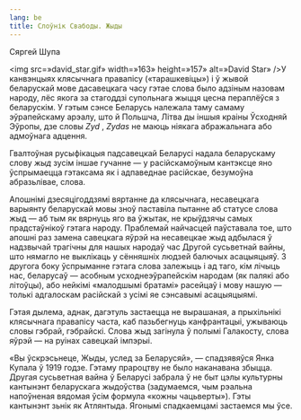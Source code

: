 ```yaml
---
lang: be
title: Слоўнік Свабоды. Жыды
---
```



Сяргей Шупа

<img src=»david_star.gif» width=»163» height=»157» alt=»David Star» />У канвэнцыях клясычнага правапісу («тарашкевіцы») і ў жывой беларускай мове дасавецкага часу гэтае слова было адзіным назовам народу, лёс якога за стагоддзі супольнага жыцця цесна пераплёўся з беларускім. У гэтым сэнсе Беларусь належала таму самаму эўрапейскаму арэалу, што й Польшча, Літва ды іншыя краіны Ўсходняй Эўропы, дзе словы  *Zyd* ,  *Zydas*  не  маюць ніякага абражальнага або адмоўнага адцення.

Гвалтоўная русыфікацыя падсавецкай Беларусі надала беларускаму слову  *жыд*  зусім іншае гучанне — у расійскамоўным кантэксце яно ўспрымаецца гэтаксама як і адпаведнае расійскае, безумоўна абразьлівае, слова.

Апошнімі дзесяцігоддзямі вяртанне да клясычнага, несавецкага варыянту беларускай мовы зноў паставіла пытанне аб статусе слова жыд — аб тым як вярнуць яго ва ўжытак, не  крыўдзячы самых прадстаўнікоў гэтага народу. Праблемай найчасцей паўставала тое, што апошні раз замена савецкага яўрэй на несавецкае жыд адбылася ў надзвычай трагічны для нашых народаў час Другой сусьветнай вайны, што нямагло не выклікаць у сённяшніх людзей балючых асацыяцыяў. З другога боку ўспрыманне гэтага слова залежыць і ад таго, кім лічыць нас, беларусаў — асобным усходнеэўрапейскім народам (як палякі або літоўцы), або нейкімі «малодшымі братамі» расейцаў і мову нашую — толькі адгалоскам расійскай з усімі яе сэнсавымі асацыяцыямі.

Гэтая дылема, аднак, дагэтуль застаецца не вырашаная, а прыхільнікі клясычнага правапісу часта, каб пазьбегнуць канфрантацыі, ужываюць словы гэбрай, гэбрайскі. Слова жыд загінула ў полымі Галакосту, слова яўрэй — на руінах савецкай імпэрыі.

«Вы ўскрэсьнеце, Жыды, услед за Беларусяй», — спадзявяўся Янка Купала ў 1919 годзе. Гэтаму прароцтву не было наканавана збыцца. Другая сусьветная вайна ў Беларусі забрала ў не быт цэлы культурны кантынэнт беларускага жыдоўства (задумаемся, чым рэальна напоўненая вядомая ўсім формула «кожны чацьверты»). Гэты кантынэнт зьнік як Атлянтыда. Ягонымі спадкаемцамі застаемся мы ўсе.

